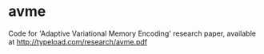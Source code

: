 # avme
Code for 'Adaptive Variational Memory Encoding' research paper, available at http://typeload.com/research/avme.pdf
